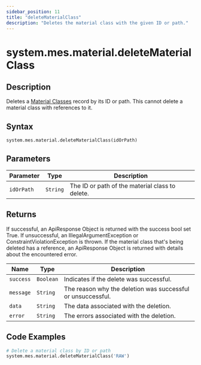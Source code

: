 ```yaml
---
sidebar_position: 11
title: "deleteMaterialClass"
description: "Deletes the material class with the given ID or path."
---
```


# system.mes.material.deleteMaterialClass

## Description

Deletes a [Material Classes](../../data-model/material-model/material-class) record by its ID or path.
This cannot delete a material class with references to it.

## Syntax

```python
system.mes.material.deleteMaterialClass(idOrPath)
```

## Parameters

| Parameter  | Type     | Description                                     |
| ---------- | -------- | ----------------------------------------------- |
| `idOrPath` | `String` | The ID or path of the material class to delete. |

## Returns

If successful, an ApiResponse Object is returned with the success bool set True. If unsuccessful, an IllegalArgumentException or ConstraintViolationException is thrown.
If the material class that's being deleted has a reference, an ApiResponse Object is returned with details about the encountered error.

| Name      | Type      | Description                                                 |
| --------- | --------- | ----------------------------------------------------------- |
| `success` | `Boolean` | Indicates if the delete was successful.                     |
| `message` | `String`  | The reason why the deletion was successful or unsuccessful. |
| `data`    | `String`  | The data associated with the deletion.                      |
| `error`   | `String`  | The errors associated with the deletion.                    |

## Code Examples

```python
# Delete a material class by ID or path
system.mes.material.deleteMaterialClass('RAW')
```
